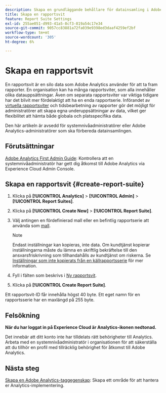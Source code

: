 ```yaml
---
description: Skapa en grundläggande behållare för datainsamling i Adobe Analytics
title: Skapa en rapportsvit
feature: Report Suite Settings
exl-id: 255ae051-d993-41a5-8cf3-819a54c17e34
source-git-commit: 9057cc83881a72fa039e9398ed3daaf4259ef2bf
workflow-type: tm+mt
source-wordcount: '305'
ht-degree: 6%

---
```


# Skapa en rapportsvit

En rapportsvit är en silo data som Adobe Analytics använder för att ta fram rapporter. En organisation kan ha många rapportsviter, som alla innehåller olika datauppsättningar. Även om separata rapportsviter var viktiga tidigare har det blivit mer fördelaktigt att ha en enda rapportserie. Införandet av [virtuella rapportsviter](https://experienceleague.adobe.com/docs/analytics/components/virtual-report-suites/vrs-about.html#virtual-report-suites) och tidsbearbetning av rapporter gör det möjligt för administratörer att skapa egna underuppsättningar av data, vilket ger flexibilitet att hämta både globala och platsspecifika data.

Den här artikeln är avsedd för systemnivåadministratörer eller Adobe Analytics-administratörer som ska förbereda datainsamlingen.

## Förutsättningar

[Adobe Analytics First Admin Guide](/help/admin/admin-console/first-admin-guide.md): Kontrollera att en systemnivåadministratör har gett dig åtkomst till Adobe Analytics via Experience Cloud Admin Console.

## Skapa en rapportsvit {#create-report-suite}

1. Klicka på **[!UICONTROL Analytics]** > **[!UICONTROL Admin]** > **[!UICONTROL Report Suites]**.
1. Klicka på **[!UICONTROL Create New]** > **[!UICONTROL Report Suite]**.
1. Välj antingen en fördefinierad mall eller en befintlig rapportserie att använda som [mall](/help/admin/admin/c-manage-report-suites/c-report-suite-templates/report-suite-templates.md).

   >[!NOTE]
   >
   >Endast inställningar kan kopieras, inte data. Om kundtjänst kopierar inställningarna måste du lämna en skriftlig bekräftelse till den ansvarsfriskrivning som tillhandahålls av kundtjänst om riskerna. Se [Inställningar som inte kopierats från en källrapportsserie](/help/admin/admin/c-manage-report-suites/c-new-report-suite/settings-not-copied-from-rs.md) för mer information.

1. Fyll i fälten som beskrivs i [Ny rapportsvit](/help/admin/admin/c-manage-report-suites/c-new-report-suite/new-report-suite.md).
1. Klicka på **[!UICONTROL Create Report Suite]**.

Ett rapportsvit-ID får innehålla högst 40 byte. Ett eget namn för en rapportsserie har en maxlängd på 255 byte.

## Felsökning

**När du har loggat in på Experience Cloud är Analytics-ikonen nedtonad.**

Det innebär att ditt konto inte har tilldelats rätt behörigheter till Analytics. Arbeta med en systemnivåadministratör i organisationen för att säkerställa att du tillhör en profil med tillräcklig behörighet för åtkomst till Adobe Analytics.

## Nästa steg

[Skapa en Adobe Analytics-taggegenskap](/help/implement/launch/create-analytics-property.md): Skapa ett område för att hantera er Analytics-implementering.
